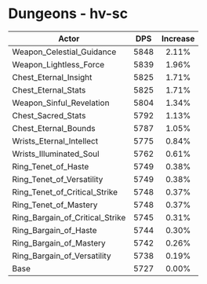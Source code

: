 # Dungeons - hv-sc
| Actor | DPS | Increase |
|---|:---:|:---:|
|Weapon_Celestial_Guidance|5848|2.11%|
|Weapon_Lightless_Force|5839|1.96%|
|Chest_Eternal_Insight|5825|1.71%|
|Chest_Eternal_Stats|5825|1.71%|
|Weapon_Sinful_Revelation|5804|1.34%|
|Chest_Sacred_Stats|5792|1.13%|
|Chest_Eternal_Bounds|5787|1.05%|
|Wrists_Eternal_Intellect|5775|0.84%|
|Wrists_Illuminated_Soul|5762|0.61%|
|Ring_Tenet_of_Haste|5749|0.38%|
|Ring_Tenet_of_Versatility|5749|0.38%|
|Ring_Tenet_of_Critical_Strike|5748|0.37%|
|Ring_Tenet_of_Mastery|5748|0.37%|
|Ring_Bargain_of_Critical_Strike|5745|0.31%|
|Ring_Bargain_of_Haste|5744|0.30%|
|Ring_Bargain_of_Mastery|5742|0.26%|
|Ring_Bargain_of_Versatility|5738|0.19%|
|Base|5727|0.00%|
